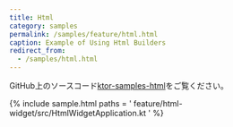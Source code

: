 ```yaml
---
title: Html
category: samples
permalink: /samples/feature/html.html
caption: Example of Using Html Builders
redirect_from:
  - /samples/html.html
---
```


GitHub上のソースコード[ktor-samples-html](https://github.com/ktorio/ktor-samples/tree/master/feature/html-widget)をご覧ください。

{% include sample.html paths = '
    feature/html-widget/src/HtmlWidgetApplication.kt
' %}
